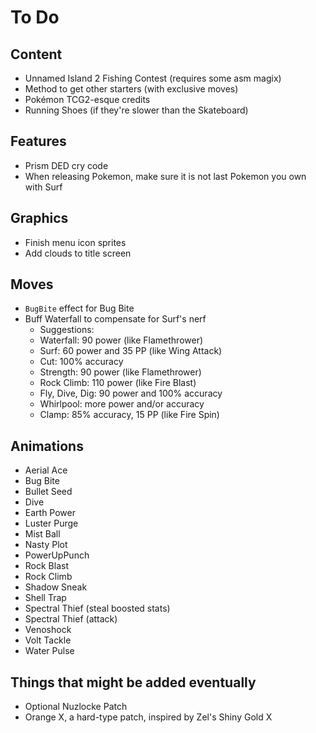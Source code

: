 # To Do

## Content

- Unnamed Island 2 Fishing Contest (requires some asm magix)
- Method to get other starters (with exclusive moves)
- Pokémon TCG2-esque credits
- Running Shoes (if they're slower than the Skateboard)

## Features

- Prism DED cry code
- When releasing Pokemon, make sure it is not last Pokemon you own with Surf

## Graphics

- Finish menu icon sprites
- Add clouds to title screen

## Moves

- `BugBite` effect for Bug Bite
- Buff Waterfall to compensate for Surf's nerf
   - Suggestions:
   - Waterfall: 90 power (like Flamethrower)
   - Surf: 60 power and 35 PP (like Wing Attack)
   - Cut: 100% accuracy
   - Strength: 90 power (like Flamethrower)
   - Rock Climb: 110 power (like Fire Blast)
   - Fly, Dive, Dig: 90 power and 100% accuracy
   - Whirlpool: more power and/or accuracy
   - Clamp: 85% accuracy, 15 PP (like Fire Spin)

## Animations

- Aerial Ace
- Bug Bite
- Bullet Seed
- Dive
- Earth Power
- Luster Purge
- Mist Ball
- Nasty Plot
- PowerUpPunch
- Rock Blast
- Rock Climb
- Shadow Sneak
- Shell Trap
- Spectral Thief (steal boosted stats)
- Spectral Thief (attack)
- Venoshock
- Volt Tackle
- Water Pulse

## Things that might be added eventually

- Optional Nuzlocke Patch
- Orange X, a hard-type patch, inspired by Zel's Shiny Gold X